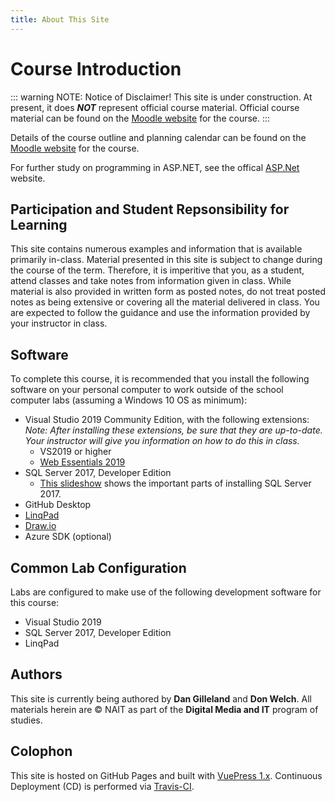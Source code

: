 ```yaml
---
title: About This Site
---
```

# Course Introduction

::: warning NOTE: Notice of Disclaimer!
This site is under construction.
At present, it does ***NOT*** represent official course material. Official course material can be found on the [Moodle website](https://moodle.nait.ca) for the course.
:::

Details of the course outline and planning calendar can be found on the [Moodle website](https://moodle.nait.ca) for the course.

For further study on programming in ASP.NET, see the offical [ASP.Net](http://asp.net) website.

## Participation and Student Repsonsibility for Learning

This site contains numerous examples and information that is available primarily in-class. Material presented in this site is subject to change during the course of the term. Therefore, it is imperitive that you, as a student, attend classes and take notes from information given in class. While material is also provided in written form as posted notes, do not treat posted notes as being extensive or covering all the material delivered in class. You are expected to follow the guidance and use the information provided by your instructor in class.

## Software

To complete this course, it is recommended that you install the following software on your personal computer to work outside of the school computer labs (assuming a Windows 10 OS as minimum):

- Visual Studio 2019 Community Edition, with the following extensions: <br />*Note: After installing these extensions, be sure that they are up-to-date. Your instructor will give you information on how to do this in class.*
  - VS2019 or higher
  - [Web Essentials 2019](https://marketplace.visualstudio.com/items?itemName=MadsKristensen.WebEssentials2019)
- SQL Server 2017, Developer Edition
  - [This slideshow](https://dmit-2018.github.io/about/slides-installing-sql-server.html) shows the important parts of installing SQL Server 2017.
- GitHub Desktop
- [LinqPad](https://www.linqpad.net/)
- [Draw.io](https://about.draw.io/integrations/#integrations_offline)
- Azure SDK (optional)

## Common Lab Configuration

Labs are configured to make use of the following development software for this course:

- Visual Studio 2019
- SQL Server 2017, Developer Edition
- LinqPad

## Authors

This site is currently being authored by **Dan Gilleland** and **Don Welch**. All materials herein are © NAIT as part of the **Digital Media and IT** program of studies.

## Colophon

This site is hosted on GitHub Pages and built with [VuePress 1.x](https://v1.vuepress.vuejs.org/). Continuous Deployment (CD) is performed via [Travis-CI](https://travis-ci.org/DMIT-1508/DMIT-1508.github.io).
